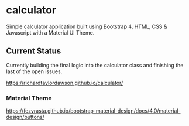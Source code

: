 # calculator
Simple calculator application built using Bootstrap 4, HTML, CSS &amp; Javascript with a Material UI Theme.

## Current Status
Currently building the final logic into the calculator class and finishing the last of the open issues.

https://richardtaylordawson.github.io/calculator/

### Material Theme
https://fezvrasta.github.io/bootstrap-material-design/docs/4.0/material-design/buttons/
